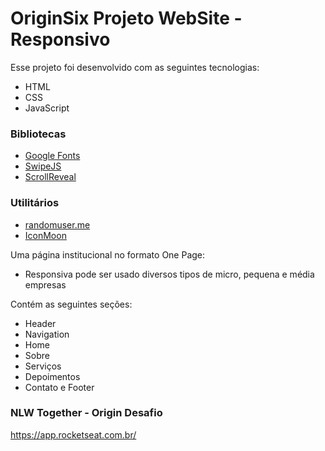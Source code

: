 # OriginSix Projeto WebSite - Responsivo

Esse projeto foi desenvolvido com as seguintes tecnologias:

* HTML
* CSS
* JavaScript


### Bibliotecas

* [Google Fonts](https://fonts.google.com/)
* [SwipeJS](https://swiperjs.com/swiper-api) 
* [ScrollReveal](https://scrollrevealjs.org/)

### Utilitários
* [randomuser.me](https://randomuser.me/)
* [IconMoon](https://icomoon.io/)


Uma página institucional no formato One Page:
* Responsiva
pode ser usado diversos tipos de micro, pequena e média empresas

Contém as seguintes seções: 
* Header 
* Navigation
* Home
* Sobre
* Serviços
* Depoimentos
* Contato e Footer

### NLW Together - Origin Desafio
https://app.rocketseat.com.br/
